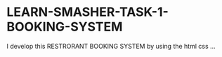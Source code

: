 # LEARN-SMASHER-TASK-1-BOOKING-SYSTEM
I develop this   RESTRORANT   BOOKING SYSTEM  by using the html css ...
